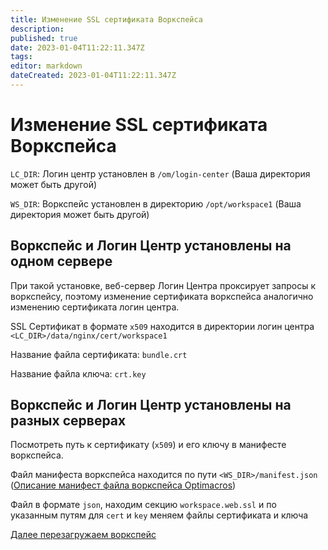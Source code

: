 ```yaml
---
title: Изменение SSL сертификата Воркспейса
description: 
published: true
date: 2023-01-04T11:22:11.347Z
tags: 
editor: markdown
dateCreated: 2023-01-04T11:22:11.347Z
---
```


# Изменение SSL сертификата Воркспейса

`LC_DIR`: Логин центр установлен в `/om/login-center` (Ваша директория может быть другой)

`WS_DIR`: Воркспейс установлен в директорию `/opt/workspace1` (Ваша директория может быть другой)

## Воркспейс и Логин Центр установлены на одном сервере

При такой установке, веб-сервер Логин Центра проксирует запросы к воркспейсу, 
поэтому изменение сертификата воркспейса аналогично изменению сертификата логин центра.

SSL Сертификат в формате `x509` находится в директории логин центра `<LC_DIR>/data/nginx/cert/workspace1`
                                  
Название файла сертификата: `bundle.crt`

Название файла ключа: `crt.key`

## Воркспейс и Логин Центр установлены на разных серверах

Посмотреть путь к сертификату (`x509`) и его ключу в манифесте воркспейса.

Файл манифеста воркспейса находится по пути `<WS_DIR>/manifest.json` ([Описание манифест файла воркспейса Optimacros](workspaceManifestInfo.md))

Файл в формате `json`, находим секцию `workspace.web.ssl` и по указанным путям для `cert` и `key` меняем файлы сертификата и ключа

[Далее перезагружаем воркспейс](restartWorkspace.md)